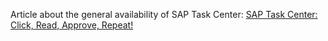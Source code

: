 Article about the general availability of SAP Task Center:
[SAP Task Center: Click, Read, Approve, Repeat!](https://news.sap.com/2021/12/sap-task-center-click-read-approve-repeat/)